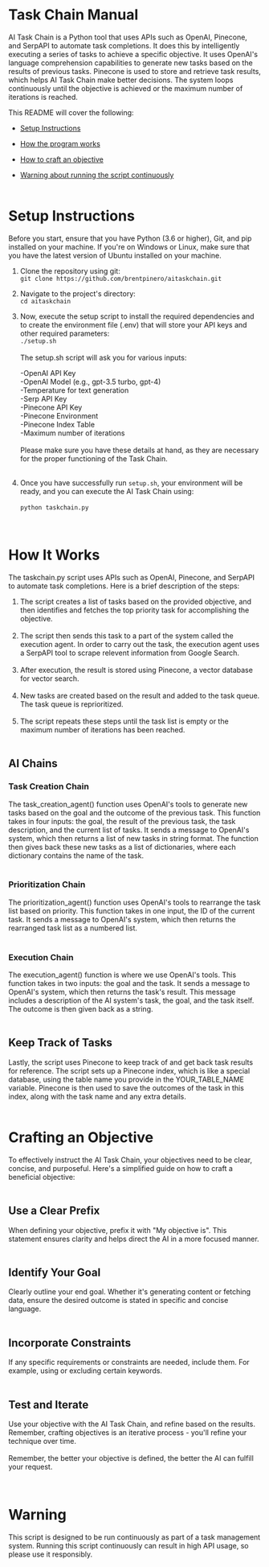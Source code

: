 # Task Chain Manual

AI Task Chain is a Python tool that uses APIs such as OpenAI, Pinecone, and SerpAPI to automate task completions. It does this by intelligently executing a series of tasks to achieve a specific objective. It uses OpenAI's language comprehension capabilities to generate new tasks based on the results of previous tasks. Pinecone is used to store and retrieve task results, which helps AI Task Chain make better decisions. The system loops continuously until the objective is achieved or the maximum number of iterations is reached.

This README will cover the following:

- [Setup Instructions](#setup_instructions)

- [How the program works](#how-it-works)

- [How to craft an objective](#creating-an-objective)

- [Warning about running the script continuously](#continous-script-warning)
  </br>
  </br>

# Setup Instructions<a name="setup_instructions"></a>

Before you start, ensure that you have Python (3.6 or higher), Git, and pip installed on your machine. If you're on Windows or Linux, make sure that you have the latest version of Ubuntu installed on your machine.

1. Clone the repository using git: </br>
   `git clone https://github.com/brentpinero/aitaskchain.git`

2. Navigate to the project's directory: </br>
   `cd aitaskchain`

3. Now, execute the setup script to install the required dependencies and to create the environment file (.env) that will store your API keys and other required parameters: </br>
   `./setup.sh`
   </br>
   </br>
   The setup.sh script will ask you for various inputs:

   -OpenAI API Key</br>
   -OpenAI Model (e.g., gpt-3.5 turbo, gpt-4)</br>
   -Temperature for text generation</br>
   -Serp API Key</br>
   -Pinecone API Key</br>
   -Pinecone Environment</br>
   -Pinecone Index Table</br>
   -Maximum number of iterations</br>
   </br>
   Please make sure you have these details at hand, as they are necessary for the proper functioning of the Task Chain.
   </br>
   </br>

4. Once you have successfully run `setup.sh`, your environment will be ready, and you can execute the AI Task Chain using:</br>
   </br>
   `python taskchain.py`

</br>

# **How It Works**<a name="how-it-works"></a>

The taskchain.py script uses APIs such as OpenAI, Pinecone, and SerpAPI to automate task completions. Here is a brief description of the steps:

1. The script creates a list of tasks based on the provided objective, and then identifies and fetches the top priority task for accomplishing the objective.
   </br>
   </br>
2. The script then sends this task to a part of the system called the execution agent. In order to carry out the task, the execution agent uses a SerpAPI tool to scrape relevent information from Google Search.
   </br>
   </br>
3. After execution, the result is stored using Pinecone, a vector database for vector search.
   </br>
   </br>
4. New tasks are created based on the result and added to the task queue. The task queue is reprioritized.
   </br>
   </br>
5. The script repeats these steps until the task list is empty or the maximum number of iterations has been reached.
   </br>
   </br>

## **AI Chains**

### **Task Creation Chain**

The task_creation_agent() function uses OpenAI's tools to generate new tasks based on the goal and the outcome of the previous task. This function takes in four inputs: the goal, the result of the previous task, the task description, and the current list of tasks. It sends a message to OpenAI's system, which then returns a list of new tasks in string format. The function then gives back these new tasks as a list of dictionaries, where each dictionary contains the name of the task.
</br>
</br>

### **Prioritization Chain**

The prioritization_agent() function uses OpenAI's tools to rearrange the task list based on priority. This function takes in one input, the ID of the current task. It sends a message to OpenAI's system, which then returns the rearranged task list as a numbered list.
</br>
</br>

### **Execution Chain**

The execution_agent() function is where we use OpenAI's tools. This function takes in two inputs: the goal and the task. It sends a message to OpenAI's system, which then returns the task's result. This message includes a description of the AI system's task, the goal, and the task itself. The outcome is then given back as a string.
</br>
</br>

## **Keep Track of Tasks**

Lastly, the script uses Pinecone to keep track of and get back task results for reference. The script sets up a Pinecone index, which is like a special database, using the table name you provide in the YOUR_TABLE_NAME variable. Pinecone is then used to save the outcomes of the task in this index, along with the task name and any extra details.
</br>
</br>

# Crafting an Objective<a name="creating-an-objective"></a>

To effectively instruct the AI Task Chain, your objectives need to be clear, concise, and purposeful. Here's a simplified guide on how to craft a beneficial objective:
</br>
</br>

## Use a Clear Prefix

When defining your objective, prefix it with "My objective is". This statement ensures clarity and helps direct the AI in a more focused manner.
</br>
</br>

## Identify Your Goal

Clearly outline your end goal. Whether it's generating content or fetching data, ensure the desired outcome is stated in specific and concise language.
</br>
</br>

## Incorporate Constraints

If any specific requirements or constraints are needed, include them. For example, using or excluding certain keywords.
</br>
</br>

## Test and Iterate

Use your objective with the AI Task Chain, and refine based on the results. Remember, crafting objectives is an iterative process - you'll refine your technique over time.
</br>
</br>
Remember, the better your objective is defined, the better the AI can fulfill your request.

</br>

# Warning<a name="continous-script-warning"></a>

This script is designed to be run continuously as part of a task management system. Running this script continuously can result in high API usage, so please use it responsibly.
